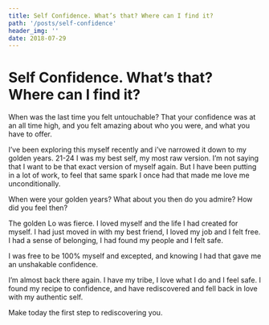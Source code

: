 ```yaml
---
title: Self Confidence. What’s that? Where can I find it?
path: '/posts/self-confidence'
header_img: ''
date: 2018-07-29
---
```


# Self Confidence. What’s that? Where can I find it?

When was the last time you felt untouchable? That your confidence was at an all time high, and you felt amazing about who you were, and what you have to offer.

I’ve been exploring this myself recently and i’ve narrowed it down to my golden years. 21-24 I was my best self, my most raw version. I’m not saying that I want to be that exact version of myself again. But I have been putting in a lot of work, to feel that same spark I once had that made me love me unconditionally.

When were your golden years? What about you then do you admire? How did you feel then?

The golden Lo was fierce. I loved myself and the life I had created for myself. I had just moved in with my best friend, I loved my job and I felt free. I had a sense of belonging, I had found my people and I felt safe.

I was free to be 100% myself and excepted, and knowing I had that gave me an unshakable confidence.

I’m almost back there again. I have my tribe, I love what I do and I feel safe. I found my recipe to confidence, and have rediscovered and fell back in love with my authentic self.

Make today the first step to rediscovering you.
